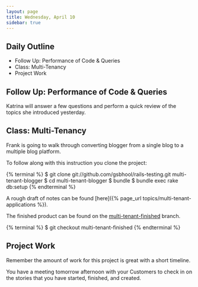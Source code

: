 ```yaml
---
layout: page
title: Wednesday, April 10
sidebar: true
---
```


## Daily Outline

* Follow Up: Performance of Code & Queries
* Class: Multi-Tenancy
* Project Work


## Follow Up: Performance of Code & Queries

Katrina will answer a few questions and perform a quick review of the
topics she introduced yesterday.

## Class: Multi-Tenancy

Frank is going to walk through converting blogger from a single blog to a multiple blog platform.

To follow along with this instruction you clone the project:

{% terminal %}
$ git clone git://github.com/gsbhool/rails-testing.git multi-tenant-blogger
$ cd multi-tenant-blogger
$ bundle
$ bundle exec rake db:setup
{% endterminal %}

A rough draft of notes can be found [here]({% page_url topics/multi-tenant-applications %}).

The finished product can be found on the [multi-tenant-finished](https://github.com/gSchool/rails-testing/tree/multi-tenant-finished) branch.

{% terminal %}
$ git checkout multi-tenant-finished
{% endterminal %}

## Project Work

Remember the amount of work for this project is great with a short timeline.

You have a meeting tomorrow afternoon with your Customers to check in
on the stories that you have started, finished, and created.